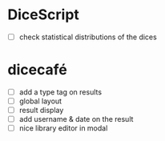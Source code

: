 # DiceScript

- [ ] check statistical distributions of the dices

# dicecafé

- [ ] add a type tag on results
- [ ] global layout
- [ ] result display
- [ ] add username & date on the result
- [ ] nice library editor in modal
